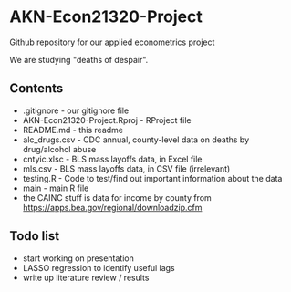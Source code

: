 # AKN-Econ21320-Project
Github repository for our applied econometrics project

We are studying "deaths of despair".

## Contents
- .gitignore - our gitignore file
- AKN-Econ21320-Project.Rproj - RProject file
- README.md - this readme
- alc_drugs.csv - CDC annual, county-level data on deaths by drug/alcohol abuse
- cntyic.xlsc - BLS mass layoffs data, in Excel file 
- mls.csv - BLS mass layoffs data, in CSV file (irrelevant)
- testing.R - Code to test/find out important information about the data
- main - main R file 
- the CAINC stuff is data for income by county from https://apps.bea.gov/regional/downloadzip.cfm
## Todo list
- start working on presentation
- LASSO regression to identify useful lags
- write up literature review / results
